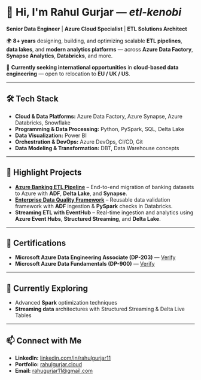 # 👋 Hi, I'm Rahul Gurjar — *etl-kenobi*  

**Senior Data Engineer** | **Azure Cloud Specialist** | **ETL Solutions Architect**  

🌍 **8+ years** designing, building, and optimizing scalable **ETL pipelines**, **data lakes**, and **modern analytics platforms** — across **Azure Data Factory**, **Synapse Analytics**, **Databricks**, and more.  

💼 **Currently seeking international opportunities** in **cloud-based data engineering** — open to relocation to **EU / UK / US**.  

---

## 🛠 Tech Stack
- **Cloud & Data Platforms:** Azure Data Factory, Azure Synapse, Azure Databricks, Snowflake  
- **Programming & Data Processing:** Python, PySpark, SQL, Delta Lake  
- **Data Visualization:** Power BI  
- **Orchestration & DevOps:** Azure DevOps, CI/CD, Git  
- **Data Modeling & Transformation:** DBT, Data Warehouse concepts  

---

## 🚀 Highlight Projects
- **[Azure Banking ETL Pipeline](https://github.com/etl-kenobi/azure-banking-etl-pipeline)** – End-to-end migration of banking datasets to Azure with **ADF**, **Delta Lake**, and **Synapse**.  
- **[Enterprise Data Quality Framework](https://github.com/etl-kenobi/enterprise-data-quality-framework)** – Reusable data validation framework with **ADF** ingestion & **PySpark** checks in Databricks.  
- **Streaming ETL with EventHub** – Real-time ingestion and analytics using **Azure Event Hubs**, **Structured Streaming**, and **Delta Lake**.  

---

## 📜 Certifications
- **Microsoft Azure Data Engineering Associate (DP-203)** — [Verify](https://learn.microsoft.com/en-us/users/rahulgurjar-4590/credentials/27c988391be5335e?ref=https%3A%2F%2Fwww.linkedin.com%2F)  
- **Microsoft Azure Data Fundamentals (DP-900)** — [Verify](https://learn.microsoft.com/en-us/users/RahulGurjar-4590/credentials/CCF0471E3D8430D?ref=https%3A%2F%2Fwww.linkedin.com%2F)  

---

## 🧠 Currently Exploring
- Advanced **Spark** optimization techniques  
- **Streaming data** architectures with Structured Streaming & Delta Live Tables  

---

## 📫 Connect with Me
- **LinkedIn:** [linkedin.com/in/rahulgurjar11](https://www.linkedin.com/in/rahulgurjar11)  
- **Portfolio:** [rahulgurjar.cloud](https://rahulgurjar.cloud)  
- **Email:** rahugurjar11@gmail.com  
